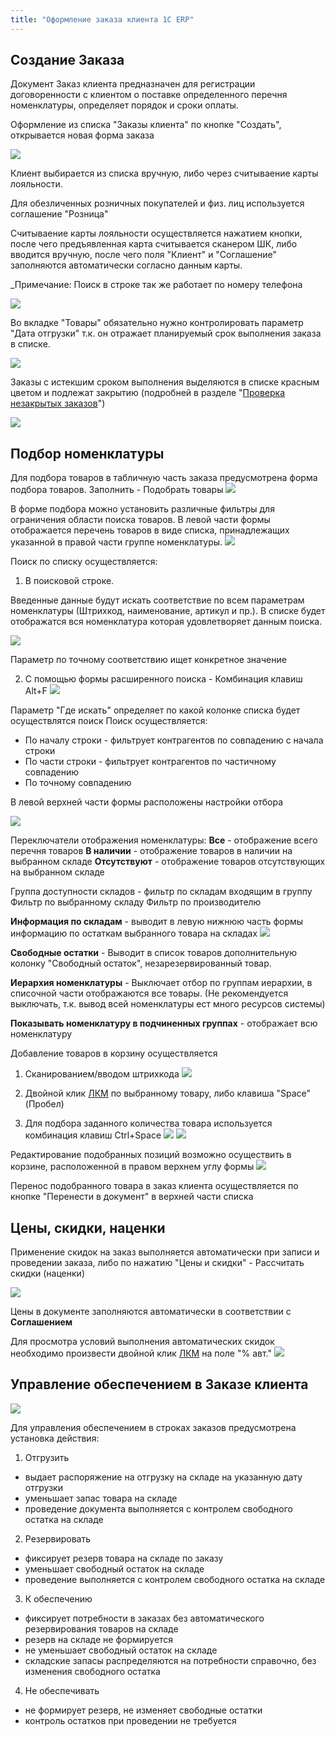 ```yaml
---
title: "Оформление заказа клиента 1C ERP"
---
```


## Создание Заказа

Документ Заказ клиента предназначен для регистрации договоренности с клиентом о поставке определенного перечня номенклатуры, определяет порядок и сроки оплаты.

Оформление из списка "Заказы клиента" по кнопке "Создать", открывается новая форма заказа

![](ERP/_attach/Pasted%20image%2020230427165744.png)

Клиент выбирается из списка вручную, либо через считываение карты лояльности.

Для обезличенных розничных покупателей и физ. лиц используется соглашение "Розница"

Считываение карты лояльности осуществляется нажатием кнопки, после чего предъявленная карта считывается сканером ШК, либо вводится вручную, после чего поля "Клиент" и "Соглашение" заполняются автоматически согласно данным карты.

_Примечание: Поиск в строке так же работает по номеру телефона

![](ERP/_attach/Pasted%20image%2020230427170558.png)

Во вкладке "Товары" обязательно нужно контролировать параметр "Дата отгрузки" т.к. он отражает планируемый срок выполнения заказа в списке. 

![](ERP/_attach/Pasted%20image%2020230428165802.png)

Заказы с истекшим сроком выполнения выделяются в списке красным цветом и подлежат закрытию (подробней в разделе "[Проверка незакрытых заказов](obsidian://open?vault=als-akgs&file=content%2F%D1%83%D0%BF%D1%80%D0%B0%D0%B2%D0%BB%D0%B5%D0%BD%D0%B8%D0%B5%20%D0%BF%D1%80%D0%BE%D0%B4%D0%B0%D0%B6%D0%B0%D0%BC%D0%B8%2F%D0%97%D0%B0%D0%BF%D1%87%D0%B0%D1%81%D1%82%D0%B8%2F%D0%9F%D1%80%D0%BE%D0%B2%D0%B5%D1%80%D0%BA%D0%B0%20%D0%BD%D0%B5%D0%B7%D0%B0%D0%BA%D1%80%D1%8B%D1%82%D1%8B%D1%85%20%D0%B7%D0%B0%D0%BA%D0%B0%D0%B7%D0%BE%D0%B2%20%D0%BA%D0%BB%D0%B8%D0%B5%D0%BD%D1%82%D0%B0)")

![](ERP/_attach/Pasted%20image%2020230428170146.png)

## Подбор номенклатуры

Для подбора товаров в табличную часть заказа предусмотрена форма подбора товаров.
Заполнить - Подобрать товары
![](ERP/_attach/Pasted%20image%2020230330141203.png)

В форме подбора можно установить различные фильтры для ограничения области поиска товаров.
В левой части формы отображается перечень товаров в виде списка, принадлежащих указанной в правой части группе номенклатуры.
![](ERP/_attach/Pasted%20image%2020230330144403.png)

Поиск по списку осуществляется:

1. В поисковой строке.

Введенные данные будут искать соответствие по всем параметрам номенклатуры (Штрихкод, наименование, артикул и пр.). В списке будет отображатся вся номенклатура которая удовлетворяет данным поиска.

![](ERP/_attach/Pasted%20image%2020230404132510.png)

Параметр по точному соответствию ищет конкретное значение

2. С помощью формы расширенного поиска - Комбинация клавиш Alt+F
![](ERP/_attach/Pasted%20image%2020230404131220.png)

Параметр "Где искать" определяет по какой колонке списка будет осуществлятся поиск
Поиск осуществляется:
- По началу строки - фильтрует контрагентов по совпадению с начала строки
- По части строки - фильтрует контрагентов по частичному совпадению
- По точному совпадению

В левой верхней части формы расположены настройки отбора

![](ERP/_attach/Pasted%20image%2020230404134807.png)

Переключатели отображения номенклатуры:
**Все** - отображение всего перечня товаров
**В наличии** - отображение товаров в наличии на выбранном складе
**Отсутствуют** - отображение товаров отсутствующих на выбранном складе

Группа доступности складов - фильтр по складам входящим в группу
Фильтр по выбранному складу
Фильтр по производителю

**Информация по складам** - выводит в левую нижнюю часть формы информацию по остаткам выбранного товара на складах
![](ERP/_attach/Pasted%20image%2020230404135345.png)

**Свободные остатки** - Выводит в список товаров дополнительную колонку "Свободный остаток", незарезервированный товар.

**Иерархия номенклатуры** - Выключает отбор по группам иерархии, в списочной части отображаются все товары. (Не рекомендуется выключать, т.к. вывод всей номенклатуры ест много ресурсов системы)

**Показывать номенклатуру в подчиненных группах** - отображает всю номенклатуру

Добавление товаров в корзину осуществляется

1. Сканированием/вводом штрихкода
![](ERP/_attach/Pasted%20image%2020230404133200.png)

2. Двойной клик [ЛКМ](ERP/Управление%20продажами/Запчасти/ЛКМ.md) по выбранному товару, либо клавиша "Space"(Пробел)

3. Для подбора заданного количества товара используется комбинация клавиш Ctrl+Space
![](ERP/_attach/Pasted%20image%2020230404133734.png)
![](ERP/_attach/Pasted%20image%2020230404133820.png)

Редактирование подобранных позиций возможно осуществить в корзине, расположенной в правом верхнем углу формы
![](ERP/_attach/Pasted%20image%2020230404134152.png)

Перенос подобранного товара в заказ клиента осуществляется по кнопке "Перенести в документ" в верхней части списка

## Цены, скидки, наценки

Применение скидок на заказ выполняется автоматически при записи и проведении заказа, либо по нажатию "Цены и скидки" - Рассчитать скидки (наценки)

![](ERP/_attach/Pasted%20image%2020230427171511.png)

Цены в документе заполняются автоматически в соответствии с **Соглашением**

Для просмотра условий выполнения автоматических скидок необходимо произвести двойной клик [ЛКМ](ERP/Управление%20продажами/Запчасти/ЛКМ.md) на поле "% авт."
![](ERP/_attach/Pasted%20image%2020230427173519.png)

## Управление обеспечением в Заказе клиента

![](ERP/_attach/Pasted%20image%2020230405102630.png)

Для управления обеспечением в строках заказов предусмотрена установка действия:

1. Отгрузить
- выдает распоряжение на отгрузку на складе на указанную дату отгрузки
- уменьшает запас товара на складе
- проведение документа выполняется с контролем свободного остатка на складе

2. Резервировать
- фиксирует резерв товара на складе по заказу
- уменьшает свободный остаток на складе
- проведение выполняется с контролем свободного остатка на складе

3. К обеспечению
- фиксирует потребности в заказах без автоматического резервирования товаров на складе
- резерв на складе не формируется
- не уменьшает свободный остаток на складе
- складские запасы распределяются на потребности справочно, без изменения свободного остатка

4. Не обеспечивать
- не формирует резерв, не изменяет свободные остатки
- контроль остатков при проведении не требуется

